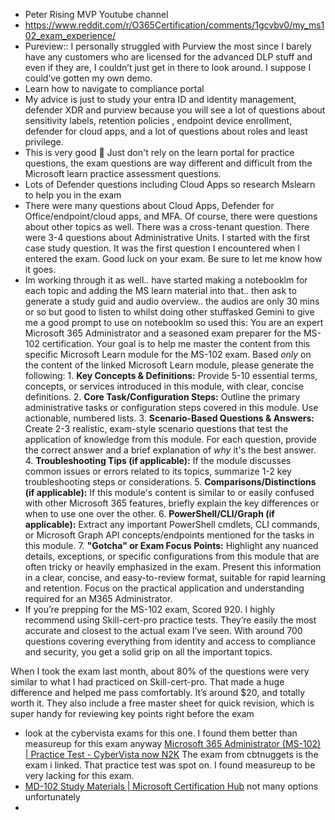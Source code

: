 - Peter Rising MVP Youtube channel
- https://www.reddit.com/r/O365Certification/comments/1gcvbv0/my_ms102_exam_experience/
- Pureview:: I personally struggled with Purview the most since I barely have any customers who are licensed for the advanced DLP stuff and even if they are, I couldn’t just get in there to look around. I suppose I could’ve gotten my own demo.
- Learn how to navigate to compliance portal
- My advice is just to study your entra ID and identity management, defender XDR and purview because you will see a lot of questions about sensitivity labels, retention policies , endpoint device enrollment, defender for cloud apps, and a lot of questions about roles and least privilege.
- This is very good 💯 Just don't rely on the learn portal for practice questions, the exam questions are way different and difficult from the Microsoft learn practice assessment questions.
- Lots of Defender questions including Cloud Apps so research Mslearn to help you in the exam
- There were many questions about Cloud Apps, Defender for Office/endpoint/cloud apps, and MFA. Of course, there were questions about other topics as well. There was a cross-tenant question. There were 3-4 questions about Administrative Units. I started with the first case study question. It was the first question I encountered when I entered the exam. Good luck on your exam. Be sure to let me know how it goes.
- Im working through it as well.. have started making a notebooklm for each topic and adding the MS learn material into that.. then ask to generate a study guid and audio overview.. the audios are only 30 mins or so but good to listen to whilst doing other stuffasked Gemini to give me a good prompt to use on notebooklm so used this: You are an expert Microsoft 365 Administrator and a seasoned exam preparer for the MS-102 certification. Your goal is to help me master the content from this specific Microsoft Learn module for the MS-102 exam. Based *only* on the content of the linked Microsoft Learn module, please generate the following: 1. **Key Concepts & Definitions:** Provide 5-10 essential terms, concepts, or services introduced in this module, with clear, concise definitions. 2. **Core Task/Configuration Steps:** Outline the primary administrative tasks or configuration steps covered in this module. Use actionable, numbered lists. 3. **Scenario-Based Questions & Answers:** Create 2-3 realistic, exam-style scenario questions that test the application of knowledge from this module. For each question, provide the correct answer and a brief explanation of *why* it's the best answer. 4. **Troubleshooting Tips (if applicable):** If the module discusses common issues or errors related to its topics, summarize 1-2 key troubleshooting steps or considerations. 5. **Comparisons/Distinctions (if applicable):** If this module's content is similar to or easily confused with other Microsoft 365 features, briefly explain the key differences or when to use one over the other. 6. **PowerShell/CLI/Graph (if applicable):** Extract any important PowerShell cmdlets, CLI commands, or Microsoft Graph API concepts/endpoints mentioned for the tasks in this module. 7. **"Gotcha" or Exam Focus Points:** Highlight any nuanced details, exceptions, or specific configurations from this module that are often tricky or heavily emphasized in the exam. Present this information in a clear, concise, and easy-to-review format, suitable for rapid learning and retention. Focus on the practical application and understanding required for an M365 Administrator.
- If you’re prepping for the MS-102 exam, Scored 920. I highly recommend using Skill-cert-pro practice tests. They’re easily the most accurate and closest to the actual exam I’ve seen. With around 700 questions covering everything from identity and access to compliance and security, you get a solid grip on all the important topics.

When I took the exam last month, about 80% of the questions were very similar to what I had practiced on Skill-cert-pro. That made a huge difference and helped me pass comfortably. It’s around $20, and totally worth it. They also include a free master sheet for quick revision, which is super handy for reviewing key points right before the exam

- look at the cybervista exams for this one. I found them better than measureup for this exam anyway [Microsoft 365 Administrator (MS-102) | Practice Test - CyberVista now N2K](https://certify.cybervista.net/products/microsoft/microsoft-365-administrator-practice-test/) The exam from cbtnuggets is the exam i linked. That practice test was spot on. I found measureup to be very lacking for this exam.
-  [MD-102 Study Materials | Microsoft Certification Hub](https://certs.msfthub.wiki/microsoft365/md-102/#studying-resources) not many options unfortunately
- 

